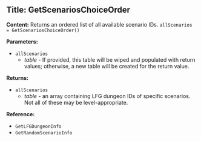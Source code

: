 ## Title: GetScenariosChoiceOrder

**Content:**
Returns an ordered list of all available scenario IDs.
`allScenarios = GetScenariosChoiceOrder()`

**Parameters:**
- `allScenarios`
  - *table* - If provided, this table will be wiped and populated with return values; otherwise, a new table will be created for the return value.

**Returns:**
- `allScenarios`
  - *table* - an array containing LFG dungeon IDs of specific scenarios. Not all of these may be level-appropriate.

**Reference:**
- `GetLFGDungeonInfo`
- `GetRandomScenarioInfo`